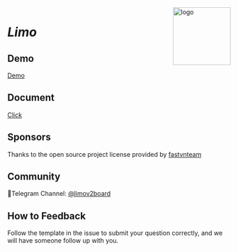 <img src="https://btbfast.com/truoc.jpeg" alt="logo" width="130" height="130" align="right"/>

# *Limo*
## Demo
[Demo](https://limo.btbfast.com)

## Document
[Click](https://btbfast.com)

## Sponsors
Thanks to the open source project license provided by [fastvnteam](https://btbfast.com/)

## Community
🔔Telegram Channel: [@limov2board](https://t.me/limov2board)  

## How to Feedback
Follow the template in the issue to submit your question correctly, and we will have someone follow up with you.
